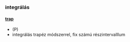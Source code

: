### integrálás
#### [trap](trap/doc/desc.pdf)
* (P)
* integrálás trapéz módszerrel, fix számú részintervalllum
